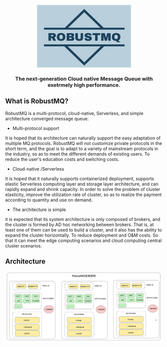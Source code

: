<p  align="center">
  <picture>
    <img alt="GreptimeDB Logo" src="docs/RobustMQ-logo.jpg" width="300" height="200">
  </picture>
</p>
 <h3 align="center">
    The next-generation Cloud native Message Queue with exetrmely high performance.
</h3>

## What is RobustMQ?
RobustMQ is a multi-protocol, cloud-native, Serverless, and simple architecture converged message queue.

- Multi-protocol support

It is hoped that its architecture can naturally support the easy adaptation of multiple MQ protocols. RobustMQ will not customize private protocols in the short term, and the goal is to adapt to a variety of mainstream protocols in the industry, so as to meet the different demands of existing users. To reduce the user's education costs and switching costs.

- Cloud-native /Serverless

It is hoped that it naturally supports containerized deployment, supports elastic Serverless computing layer and storage layer architecture, and can rapidly expand and shrink capacity. In order to solve the problem of cluster elasticity, improve the utilization rate of cluster, so as to realize the payment according to quantity and use on demand.

- The architecture is simple

it is expected that its system architecture is only composed of brokers, and the cluster is formed by AD hoc networking between brokers. That is, at least one of them can be used to build a cluster, and it also has the ability to expand the cluster horizontally. To reduce deployment and O&M costs. So that it can meet the edge computing scenarios and cloud computing central cluster scenarios.

## Architecture
![架构图](image/robustmq-architecture.png)
